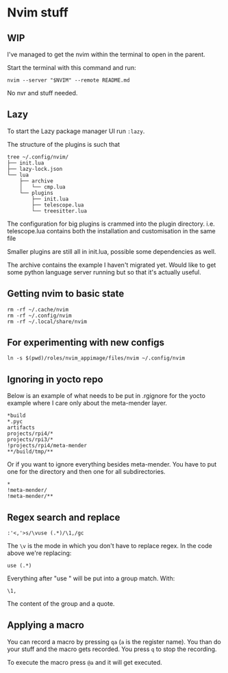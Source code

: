 # Nvim stuff 

## WIP

I've managed to get the nvim within the terminal to open in the parent.

Start the terminal with this command and run:

```
nvim --server "$NVIM" --remote README.md
```

No nvr and stuff needed.



## Lazy 

To start the Lazy package manager UI run `:lazy`.

The structure of the plugins is such that

```
tree ~/.config/nvim/
├── init.lua
├── lazy-lock.json
└── lua
    ├── archive
    │   └── cmp.lua
    └── plugins
        ├── init.lua
        ├── telescope.lua
        └── treesitter.lua
```

The configuration for big plugins is crammed into the plugin directory.
i.e. telescope.lua contains both the installation and customisation in the same file

Smaller plugins are still all in init.lua, possible some dependencies as well.

The archive contains the example I haven't migrated yet.
Would like to get some python language server running but so that it's actually useful.


## Getting nvim to basic state

```
rm -rf ~/.cache/nvim
rm -rf ~/.config/nvim
rm -rf ~/.local/share/nvim
```

## For experimenting with new configs

```
ln -s $(pwd)/roles/nvim_appimage/files/nvim ~/.config/nvim
```


## Ignoring in yocto repo

Below is an example of what needs to be put in .rgignore for the yocto example where I care only about the meta-mender layer.

```
*build
*.pyc
artifacts
projects/rpi4/*
projects/rpi3/*
!projects/rpi4/meta-mender
**/build/tmp/**
```

Or if you want to ignore everything besides meta-mender.
You have to put one for the directory and then one for all subdirectories.


```
*
!meta-mender/
!meta-mender/**
```


## Regex search and replace

```
:'<,'>s/\vuse (.*)/\1,/gc
```

The `\v` is the mode in which you don't have to replace regex.
In the code above we're replacing:

```
use (.*) 
```

Everything after "use " will be put into a group match.
With:

```
\1,
```

The content of the group and a quote.

## Applying a macro

You can record a macro by pressing `qa` (`a` is the register name).
You than do your stuff and the macro gets recorded.
You press `q` to stop the recording.


To execute the macro press `@a` and it will get executed.
